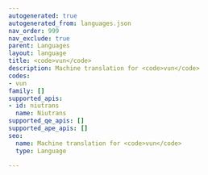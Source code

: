 ```yaml
---
autogenerated: true
autogenerated_from: languages.json
nav_order: 999
nav_exclude: true
parent: Languages
layout: language
title: <code>vun</code>
description: Machine translation for <code>vun</code>
codes:
- vun
family: []
supported_apis:
- id: niutrans
  name: Niutrans
supported_qe_apis: []
supported_ape_apis: []
seo:
  name: Machine translation for <code>vun</code>
  type: Language

---
```


